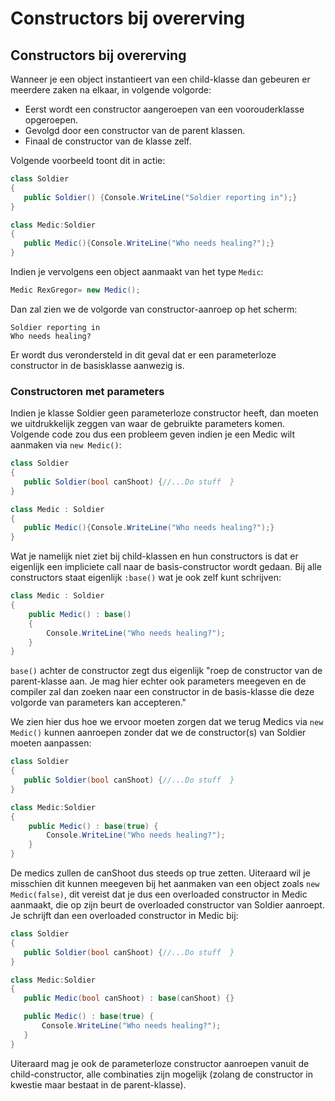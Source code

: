 # Constructors bij overerving

## Constructors bij overerving

Wanneer je een object instantieert van een child-klasse dan gebeuren er meerdere zaken na elkaar, in volgende volgorde:

* Eerst wordt een constructor aangeroepen van een voorouderklasse opgeroepen.
* Gevolgd door een constructor van de parent klassen.
* Finaal de constructor van de klasse zelf.

Volgende voorbeeld toont dit in actie:

```csharp
class Soldier
{
   public Soldier() {Console.WriteLine("Soldier reporting in");}
}

class Medic:Soldier
{
   public Medic(){Console.WriteLine("Who needs healing?");}
}
```

Indien je vervolgens een object aanmaakt van het type `Medic`:

```csharp
Medic RexGregor= new Medic();
```

Dan zal zien we de volgorde van constructor-aanroep op het scherm:

```text
Soldier reporting in
Who needs healing?
```

Er wordt dus verondersteld in dit geval dat er een parameterloze constructor in de basisklasse aanwezig is.

### Constructoren met parameters

Indien je klasse Soldier geen parameterloze constructor heeft, dan moeten we uitdrukkelijk zeggen van waar de gebruikte parameters komen. Volgende code zou dus een probleem geven indien je een Medic wilt aanmaken via `new Medic()`:

```csharp
class Soldier
{
   public Soldier(bool canShoot) {//...Do stuff  }
}

class Medic : Soldier
{
   public Medic(){Console.WriteLine("Who needs healing?");}
}
```

Wat je namelijk niet ziet bij child-klassen en hun constructors is dat er eigenlijk een impliciete call naar de basis-constructor wordt gedaan. Bij alle constructors staat eigenlijk `:base()` wat je ook zelf kunt schrijven:

```csharp
class Medic : Soldier
{
    public Medic() : base()
    {
        Console.WriteLine("Who needs healing?");
    }
}
```

`base()` achter de constructor zegt dus eigenlijk "roep de constructor van de parent-klasse aan. Je mag hier echter ook parameters meegeven en de compiler zal dan zoeken naar een constructor in de basis-klasse die deze volgorde van parameters kan accepteren."

We zien hier dus hoe we ervoor moeten zorgen dat we terug Medics via `new Medic()` kunnen aanroepen zonder dat we de constructor\(s\) van Soldier moeten aanpassen:

```csharp
class Soldier
{
   public Soldier(bool canShoot) {//...Do stuff  }
}

class Medic:Soldier
{
    public Medic() : base(true) {
        Console.WriteLine("Who needs healing?");
    }
}
```

De medics zullen de canShoot dus steeds op true zetten. Uiteraard wil je misschien dit kunnen meegeven bij het aanmaken van een object zoals `new Medic(false)`, dit vereist dat je dus een overloaded constructor in Medic aanmaakt, die op zijn beurt de overloaded constructor van Soldier aanroept. Je schrijft dan een overloaded constructor in Medic bij:

```csharp
class Soldier
{
   public Soldier(bool canShoot) {//...Do stuff  }
}

class Medic:Soldier
{
   public Medic(bool canShoot) : base(canShoot) {} 

   public Medic() : base(true) {
       Console.WriteLine("Who needs healing?");
   }
}
```

Uiteraard mag je ook de parameterloze constructor aanroepen vanuit de child-constructor, alle combinaties zijn mogelijk \(zolang de constructor in kwestie maar bestaat in de parent-klasse\).

